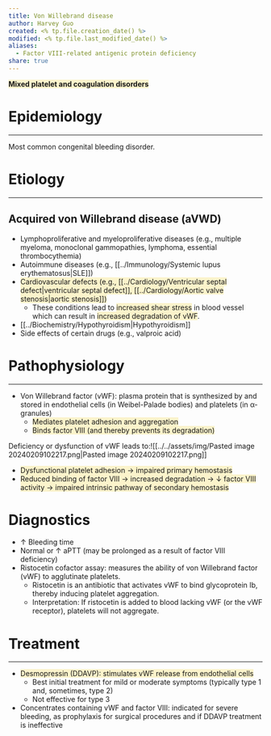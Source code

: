 ```yaml
---
title: Von Willebrand disease
author: Harvey Guo
created: <% tp.file.creation_date() %>
modified: <% tp.file.last_modified_date() %>
aliases:
  - Factor VIII-related antigenic protein deficiency
share: true
---
```



<span style="background:rgba(240, 200, 0, 0.2)">**Mixed platelet and coagulation disorders**</span>
# Epidemiology
---
Most common congenital bleeding disorder.
# Etiology
---
## Acquired von Willebrand disease (aVWD)
- Lymphoproliferative and myeloproliferative diseases (e.g., multiple myeloma, monoclonal gammopathies, lymphoma, essential thrombocythemia)
- Autoimmune diseases (e.g., [[../Immunology/Systemic lupus erythematosus|SLE]])
- <span style="background:rgba(240, 200, 0, 0.2)">Cardiovascular defects (e.g., [[../Cardiology/Ventricular septal defect|ventricular septal defect]], [[../Cardiology/Aortic valve stenosis|aortic stenosis]]) </span>
	- These conditions lead to <span style="background:rgba(240, 200, 0, 0.2)">increased shear stress</span> in blood vessel which can result in <span style="background:rgba(240, 200, 0, 0.2)">increased degradation of vWF</span>.
- [[../Biochemistry/Hypothyroidism|Hypothyroidism]]
- Side effects of certain drugs (e.g., valproic acid)
# Pathophysiology
---
- Von Willebrand factor (vWF): plasma protein that is synthesized by and stored in endothelial cells (in Weibel-Palade bodies) and platelets (in α-granules)
	- <span style="background:rgba(240, 200, 0, 0.2)">Mediates platelet adhesion and aggregation</span>
	- <span style="background:rgba(240, 200, 0, 0.2)">Binds factor VIII (and thereby prevents its degradation)</span>

Deficiency or dysfunction of vWF leads to:![[../../assets/img/Pasted image 20240209102217.png|Pasted image 20240209102217.png]]
- <span style="background:rgba(240, 200, 0, 0.2)">Dysfunctional platelet adhesion → impaired primary hemostasis</span>
- <span style="background:rgba(240, 200, 0, 0.2)">Reduced binding of factor VIII → increased degradation → ↓ factor VIII activity → impaired intrinsic pathway of secondary hemostasis</span>
# Diagnostics
- ↑ Bleeding time
- Normal or ↑ aPTT (may be prolonged as a result of factor VIII deficiency)
- Ristocetin cofactor assay: measures the ability of von Willebrand factor (vWF) to agglutinate platelets.
	- Ristocetin is an antibiotic that activates vWF to bind glycoprotein Ib, thereby inducing platelet aggregation.
	- Interpretation: If ristocetin is added to blood lacking vWF (or the vWF receptor), platelets will not aggregate.
# Treatment
---
- <span style="background:rgba(240, 200, 0, 0.2)">Desmopressin (DDAVP): stimulates vWF release from endothelial cells</span>
	- Best initial treatment for mild or moderate symptoms (typically type 1 and, sometimes, type 2)
	- Not effective for type 3 
- Concentrates containing vWF and factor VIII: indicated for severe bleeding, as prophylaxis for surgical procedures and if DDAVP treatment is ineffective